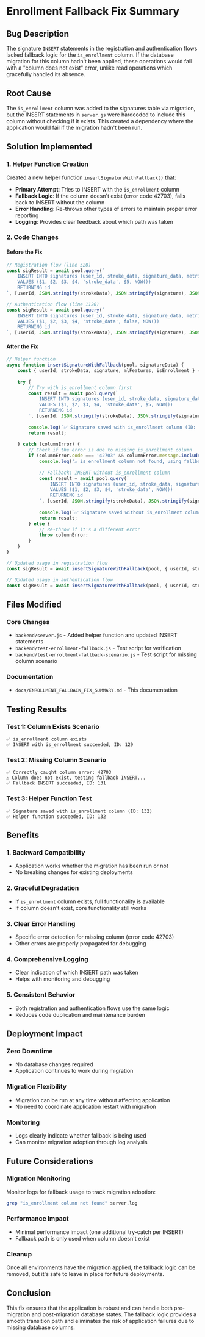 # Enrollment Fallback Fix Summary

## Bug Description

The signature `INSERT` statements in the registration and authentication flows lacked fallback logic for the `is_enrollment` column. If the database migration for this column hadn't been applied, these operations would fail with a "column does not exist" error, unlike read operations which gracefully handled its absence.

## Root Cause

The `is_enrollment` column was added to the signatures table via migration, but the INSERT statements in `server.js` were hardcoded to include this column without checking if it exists. This created a dependency where the application would fail if the migration hadn't been run.

## Solution Implemented

### 1. Helper Function Creation

Created a new helper function `insertSignatureWithFallback()` that:

- **Primary Attempt**: Tries to INSERT with the `is_enrollment` column
- **Fallback Logic**: If the column doesn't exist (error code 42703), falls back to INSERT without the column
- **Error Handling**: Re-throws other types of errors to maintain proper error reporting
- **Logging**: Provides clear feedback about which path was taken

### 2. Code Changes

#### Before the Fix
```javascript
// Registration flow (line 520)
const sigResult = await pool.query(`
    INSERT INTO signatures (user_id, stroke_data, signature_data, metrics, data_format, is_enrollment, created_at)
    VALUES ($1, $2, $3, $4, 'stroke_data', $5, NOW())
    RETURNING id
`, [userId, JSON.stringify(strokeData), JSON.stringify(signature), JSON.stringify(mlFeatures), isEnrollment]);

// Authentication flow (line 1120)
const sigResult = await pool.query(`
    INSERT INTO signatures (user_id, stroke_data, signature_data, metrics, data_format, is_enrollment, created_at)
    VALUES ($1, $2, $3, $4, 'stroke_data', false, NOW())
    RETURNING id
`, [userId, JSON.stringify(strokeData), JSON.stringify(signature), JSON.stringify(mlFeatures)]);
```

#### After the Fix
```javascript
// Helper function
async function insertSignatureWithFallback(pool, signatureData) {
    const { userId, strokeData, signature, mlFeatures, isEnrollment } = signatureData;
    
    try {
        // Try with is_enrollment column first
        const result = await pool.query(`
            INSERT INTO signatures (user_id, stroke_data, signature_data, metrics, data_format, is_enrollment, created_at)
            VALUES ($1, $2, $3, $4, 'stroke_data', $5, NOW())
            RETURNING id
        `, [userId, JSON.stringify(strokeData), JSON.stringify(signature), JSON.stringify(mlFeatures), isEnrollment]);
        
        console.log(`✅ Signature saved with is_enrollment column (ID: ${result.rows[0].id})`);
        return result;
        
    } catch (columnError) {
        // Check if the error is due to missing is_enrollment column
        if (columnError.code === '42703' && columnError.message.includes('is_enrollment')) {
            console.log('⚠️ is_enrollment column not found, using fallback INSERT');
            
            // Fallback: INSERT without is_enrollment column
            const result = await pool.query(`
                INSERT INTO signatures (user_id, stroke_data, signature_data, metrics, data_format, created_at)
                VALUES ($1, $2, $3, $4, 'stroke_data', NOW())
                RETURNING id
            `, [userId, JSON.stringify(strokeData), JSON.stringify(signature), JSON.stringify(mlFeatures)]);
            
            console.log(`✅ Signature saved without is_enrollment column (ID: ${result.rows[0].id})`);
            return result;
        } else {
            // Re-throw if it's a different error
            throw columnError;
        }
    }
}

// Updated usage in registration flow
const sigResult = await insertSignatureWithFallback(pool, { userId, strokeData, signature, mlFeatures, isEnrollment });

// Updated usage in authentication flow
const sigResult = await insertSignatureWithFallback(pool, { userId, strokeData, signature, mlFeatures, isEnrollment: false });
```

## Files Modified

### Core Changes
- `backend/server.js` - Added helper function and updated INSERT statements
- `backend/test-enrollment-fallback.js` - Test script for verification
- `backend/test-enrollment-fallback-scenario.js` - Test script for missing column scenario

### Documentation
- `docs/ENROLLMENT_FALLBACK_FIX_SUMMARY.md` - This documentation

## Testing Results

### Test 1: Column Exists Scenario
```
✅ is_enrollment column exists
✅ INSERT with is_enrollment succeeded, ID: 129
```

### Test 2: Missing Column Scenario
```
✅ Correctly caught column error: 42703
⚠️ Column does not exist, testing fallback INSERT...
✅ Fallback INSERT succeeded, ID: 131
```

### Test 3: Helper Function Test
```
✅ Signature saved with is_enrollment column (ID: 132)
✅ Helper function succeeded, ID: 132
```

## Benefits

### 1. **Backward Compatibility**
- Application works whether the migration has been run or not
- No breaking changes for existing deployments

### 2. **Graceful Degradation**
- If `is_enrollment` column exists, full functionality is available
- If column doesn't exist, core functionality still works

### 3. **Clear Error Handling**
- Specific error detection for missing column (error code 42703)
- Other errors are properly propagated for debugging

### 4. **Comprehensive Logging**
- Clear indication of which INSERT path was taken
- Helps with monitoring and debugging

### 5. **Consistent Behavior**
- Both registration and authentication flows use the same logic
- Reduces code duplication and maintenance burden

## Deployment Impact

### Zero Downtime
- No database changes required
- Application continues to work during migration

### Migration Flexibility
- Migration can be run at any time without affecting application
- No need to coordinate application restart with migration

### Monitoring
- Logs clearly indicate whether fallback is being used
- Can monitor migration adoption through log analysis

## Future Considerations

### Migration Monitoring
Monitor logs for fallback usage to track migration adoption:
```bash
grep "is_enrollment column not found" server.log
```

### Performance Impact
- Minimal performance impact (one additional try-catch per INSERT)
- Fallback path is only used when column doesn't exist

### Cleanup
Once all environments have the migration applied, the fallback logic can be removed, but it's safe to leave in place for future deployments.

## Conclusion

This fix ensures that the application is robust and can handle both pre-migration and post-migration database states. The fallback logic provides a smooth transition path and eliminates the risk of application failures due to missing database columns. 